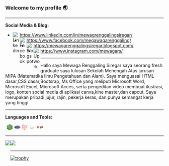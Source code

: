 ### Welcome to my profile :earth_asia:

----
**Social Media & Blog:** 

- <a target="_blank" href="https://www.linkedin.com/in/mewagarenggalingsiregar/"><img align="left" alt="Linkedin" width="22px" src="https://upload.wikimedia.org/wikipedia/commons/e/e9/Linkedin_icon.svg" /></a> https://www.linkedin.com/in/mewagrenggalingsiregar/
- <a target="_blank" href="https://www.facebook.com/megawagarenggaling/"><img align="left" alt="Facebook" width="22px" src="https://upload.wikimedia.org/wikipedia/commons/5/51/Facebook_f_logo_%282019%29.svg" /></a> https://www.facebook.com/megawagarenggaling/
- <a target="_blank" href="https://mewagarenggalingsiregar.blogspot.com/"><img align="left" alt="Blogspot" width="22px" src="https://upload.wikimedia.org/wikipedia/commons/thumb/3/31/Blogger.svg/180px-Blogger.svg.png" /></a> https://mewagarenggalingsiregar.blogspot.com/
- <a target="_blank" href="https://mewagarenggalingsiregar.blogspot.com/"><img align="left" alt="Upwork" width="22px" src="https://www.google.com/url?sa=i&url=https%3A%2F%2Fen.wikipedia.org%2Fwiki%2FInstagram&psig=AOvVaw24e7gPeIRcLz8rurZ1VtZH&ust=1643380594658000&source=images&cd=vfe&ved=0CAsQjRxqFwoTCJC72viT0vUCFQAAAAAdAAAAABAJ" /></a> https://www.instagram.com/mewagars/
---- 
Hallo saya Mewaga Renggaling Siregar saya seorang fresh graduate saya lulusan Sekolah Menengah Atas jurusan MIPA (Matematika Ilmu Pengetahuan dan Alam). Saya  menguasai HTML dasar,CSS dasar,Bootsrap, Ms Office 
yang meliputi Microsoft Word, Microsoft Excel, Microsoft Acces, serta pengeditan video membuat ilustrasi, logo, konten social media di aplikasi canva,kine master,dan capcut. Saya merupakan pribadi jujur, rajin, pekerja keras, dan punya semangat kerja yang tinggi. 

----
**Languages and Tools:**  

<code><img height="20" src=" "></code>
<code><img height="20" src="https://raw.githubusercontent.com/github/explore/80688e429a7d4ef2fca1e82350fe8e3517d3494d/topics/nodejs/nodejs.png"></code>
<code><img height="20" src="https://raw.githubusercontent.com/github/explore/80688e429a7d4ef2fca1e82350fe8e3517d3494d/topics/php/php.png"></code>
<code><img height="20" src="https://raw.githubusercontent.com/github/explore/80688e429a7d4ef2fca1e82350fe8e3517d3494d/topics/laravel/laravel.png"></code>
<code><img height="20" src="https://raw.githubusercontent.com/github/explore/80688e429a7d4ef2fca1e82350fe8e3517d3494d/topics/mysql/mysql.png"></code>
<code><img height="20" src="https://raw.githubusercontent.com/github/explore/80688e429a7d4ef2fca1e82350fe8e3517d3494d/topics/git/git.png"></code>

----
<div>
  <img height="170" align="left" src="https://github-readme-stats.vercel.app/api?username=agusnurwanto&count_private=true&include_all_commits=true" />
  <img src="https://github-readme-stats.vercel.app/api/top-langs/?username=agusnurwanto&layout=compact" />
</div>

----
[![trophy](https://github-profile-trophy.vercel.app/?username=agusnurwanto)](https://github.com/ryo-ma/github-profile-trophy)
